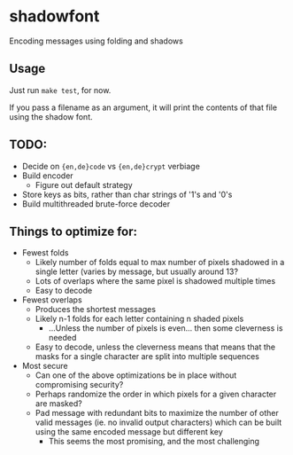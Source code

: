 # shadowfont
Encoding messages using folding and shadows

## Usage

Just run `make test`, for now.

If you pass a filename as an argument, it will print the contents of that file using the shadow font.

## TODO:

- Decide on `{en,de}code` vs `{en,de}crypt` verbiage
- Build encoder
  - Figure out default strategy
- Store keys as bits, rather than char strings of '1's and '0's
- Build multithreaded brute-force decoder

## Things to optimize for:
- Fewest folds
  - Likely number of folds equal to max number of pixels shadowed in a single letter (varies by message, but usually around 13?
  - Lots of overlaps where the same pixel is shadowed multiple times
  - Easy to decode
- Fewest overlaps
  - Produces the shortest messages
  - Likely n-1 folds for each letter containing n shaded pixels
    - ...Unless the number of pixels is even... then some cleverness is needed
  - Easy to decode, unless the cleverness means that means that the masks for a single character are split into multiple sequences
- Most secure
  - Can one of the above optimizations be in place without compromising security?
  - Perhaps randomize the order in which pixels for a given character are masked?
  - Pad message with redundant bits to maximize the number of other valid messages (ie. no invalid output characters) which can be built using the same encoded message but different key
    - This seems the most promising, and the most challenging
